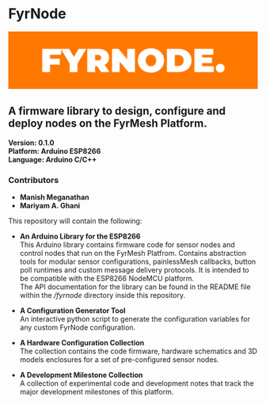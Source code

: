 # FyrNode
![FyrNode Banner](fyrnode_banner.png)
## A firmware library to design, configure and deploy nodes on the FyrMesh Platform.  

**Version: 0.1.0**  
**Platform: Arduino ESP8266**  
**Language: Arduino C/C++**

### **Contributors**
- **Manish Meganathan**
- **Mariyam A. Ghani**

This repository will contain the following: 
- **An Arduino Library for the ESP8266**  
  This Arduino library contains firmware code for sensor nodes and control nodes that run on the FyrMesh Platfrom. Contains abstraction tools for modular sensor configurations, painlessMesh callbacks, button poll runtimes and custom message delivery protocols. It is intended to be compatible with the ESP8266 NodeMCU platform.  
  The API documentation for the library can be found in the README file within the */fyrnode* directory inside this repository. 

- **A Configuration Generator Tool**  
  An interactive python script to generate the configuration variables for any custom FyrNode configuration. 

- **A Hardware Configuration Collection**  
  The collection contains the code firmware, hardware schematics and 3D models enclosures for a set of pre-configured sensor nodes.
   
- **A Development Milestone Collection**  
  A collection of experimental code and development notes that track the major development milestones of this platform.